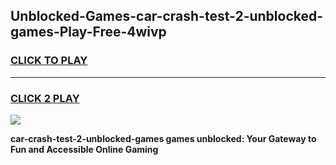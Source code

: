 
## Unblocked-Games-car-crash-test-2-unblocked-games-Play-Free-4wivp
<h3>
<a href="https://premium76.site?title=car-crash-test-2-unblocked-games&ref=15A">CLICK TO PLAY</a></h3>
<hr>

<h3>
<a href="https://premium76.site?title=car-crash-test-2-unblocked-games&ref=15A">CLICK 2 PLAY</a>
  
</h3>

<a href="https://premium76.site?title=car-crash-test-2-unblocked-games&ref=15A"><img src="https://clearcache.store/games.png"></a>


**car-crash-test-2-unblocked-games games unblocked: Your Gateway to Fun and Accessible Online Gaming**
